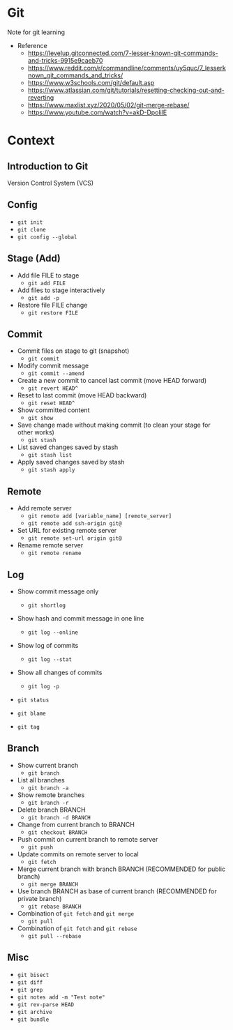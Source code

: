 # Git
Note for git learning

- Reference
    - https://levelup.gitconnected.com/7-lesser-known-git-commands-and-tricks-9915e9caeb70
    - https://www.reddit.com/r/commandline/comments/uy5quc/7_lesserknown_git_commands_and_tricks/
    - https://www.w3schools.com/git/default.asp
    - https://www.atlassian.com/git/tutorials/resetting-checking-out-and-reverting
    - https://www.maxlist.xyz/2020/05/02/git-merge-rebase/
    - https://www.youtube.com/watch?v=akD-DpolilE

# Context

## Introduction to Git
Version Control System (VCS)

## Config
- `git init`
- `git clone`
- `git config --global`

## Stage (Add)
- Add file FILE to stage
    - `git add FILE`
- Add files to stage interactively
    - `git add -p`
- Restore file FILE change
    - `git restore FILE`

## Commit
- Commit files on stage to git (snapshot)
    - `git commit`
- Modify commit message
    - `git commit --amend`
- Create a new commit to cancel last commit (move HEAD forward)
    - `git revert HEAD^`
- Reset to last commit (move HEAD backward)
    - `git reset HEAD^`
- Show committed content
    - `git show`
- Save change made without making commit (to clean your stage for other works)
    - `git stash`
- List saved changes saved by stash
    - `git stash list`
- Apply saved changes saved by stash
    - `git stash apply`

## Remote
- Add remote server
    - `git remote add [variable_name] [remote_server]`
    - `git remote add ssh-origin git@`
- Set URL for existing remote server
    - `git remote set-url origin git@`
- Rename remote server
    - `git remote rename`

## Log
- Show commit message only
    - `git shortlog`
- Show hash and commit message in one line
    - `git log --online`
- Show log of commits
    - `git log --stat`
- Show all changes of commits
    - `git log -p`

- `git status`
- `git blame`
- `git tag`

## Branch
- Show current branch
    - `git branch`
- List all branches
    - `git branch -a`
- Show remote branches
    - `git branch -r`
- Delete branch BRANCH
    - `git branch -d BRANCH`
- Change from current branch to BRANCH
    - `git checkout BRANCH`
- Push commit on current branch to remote server
    - `git push`
- Update commits on remote server to local
    - `git fetch`
- Merge current branch with branch BRANCH (RECOMMENDED for public branch)
    - `git merge BRANCH`
- Use branch BRANCH as base of current branch (RECOMMENDED for private branch)
    - `git rebase BRANCH`
- Combination of `git fetch` and `git merge`
    - `git pull`
- Combination of `git fetch` and `git rebase`
    - `git pull --rebase`

## Misc
- `git bisect`
- `git diff`
- `git grep`
- `git notes add -m "Test note"`
- `git rev-parse HEAD`
- `git archive`
- `git bundle`
